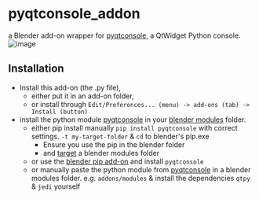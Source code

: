 # pyqtconsole_addon
a Blender add-on wrapper for [pyqtconsole](https://github.com/pyqtconsole/pyqtconsole), a QtWidget Python console.
![image](https://user-images.githubusercontent.com/3758308/226176132-224c5290-4f54-42c9-945a-55eaa89fc6a6.png)


## Installation
- Install this add-on (the .py file), 
  - either put it in an add-on folder, 
  - or install through `Edit/Preferences... (menu) -> add-ons (tab) -> Install (button)`
- install the python module [pyqtconsole](https://pypi.org/project/pyqtconsole/) in your [blender modules](https://docs.blender.org/manual/en/latest/advanced/blender_directory_layout.html) folder. 
  - either pip install manually `pip install pyqtconsole` with correct settings. `-t my-target-folder` & `cd` to blender's pip.exe
    - Ensure you use the pip in the blender folder
    - and [target](https://pip.pypa.io/en/stable/cli/pip_install/#:~:text=%2Dt%2C-,%2D%2Dtarget,-%3Cdir%3E%23) a blender modules folder
  - or use the [blender pip add-on](https://github.com/amb/blender_pip) and install `pyqtconsole`
  - or manually paste the python module from [pyqtconsole](https://github.com/pyqtconsole/pyqtconsole) in a blender modules folder. e.g. `addons/modules` & install the dependencies `qtpy` & `jedi` yourself 
